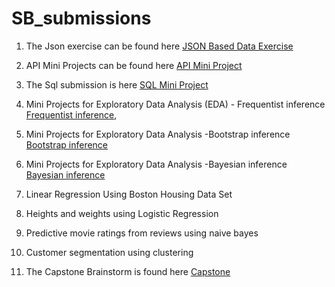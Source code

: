 # SB_submissions

1. The Json exercise can be found here [JSON Based Data Exercise](Json_ex/Json_exer.ipynb)

2. API Mini Projects can be found here [API Mini Project](/api_sol.ipynb)

3. The Sql submission is here [SQL Mini Project](/Sql_hw)

4. Mini Projects for Exploratory Data Analysis (EDA) - 
        Frequentist inference [Frequentist inference](Stat_methods/Freq_inference.ipynb), 

5. Mini Projects for Exploratory Data Analysis -Bootstrap inference [Bootstrap inference](Stat_methods/Bootstrap_inference.ipynb)

6. Mini Projects for Exploratory Data Analysis -Bayesian inference [Bayesian inference](Stat_methods/Bayesian_inference.ipynb)
      
7. Linear Regression Using Boston Housing Data Set 

8. Heights and weights using Logistic Regression

9. Predictive movie ratings from reviews using naive bayes

10. Customer segmentation using clustering

11. The Capstone Brainstorm is found here [Capstone](/Capstone)
